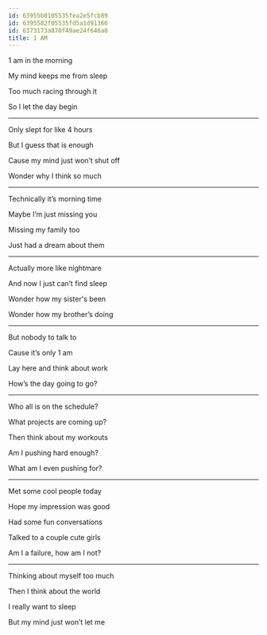 ```yaml
---
id: 63955b0105535fea2e5fcb89
id: 6395582f05535fd5a1d91366
id: 6373173a870f49ae24f646a8
title: 1 AM
---
```


1 am in the morning

My mind keeps me from sleep

Too much racing through it

So I let the day begin

---

Only slept for like 4 hours 

But I guess that is enough 

Cause my mind just won’t shut off 

Wonder why I think so much 



---

Technically it’s morning time 

Maybe I’m just missing you 

Missing my family too 

Just had a dream about them 



---

Actually more like nightmare 

And now I just can’t find sleep 

Wonder how my sister's been 

Wonder how my brother’s doing 



---

But nobody to talk to 

Cause it’s only 1 am 

Lay here and think about work 

How’s the day going to go? 



---

Who all is on the schedule?

What projects are coming up?

Then think about my workouts

Am I pushing hard enough?

What am I even pushing for?



---

Met some cool people today

Hope my impression was good

Had some fun conversations 

Talked to a couple cute girls 

Am I a failure, how am I not?



---

Thinking about myself too much

Then I think about the world 

I really want to sleep 

But my mind just won’t let me 


